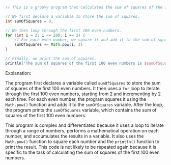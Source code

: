 ```groovy
// This is a groovy program that calculates the sum of squares of the first 100 even numbers.

// We first declare a variable to store the sum of squares.
int sumOfSquares = 0;

// We then loop through the first 100 even numbers.
for (int i = 2; i <= 200; i += 2) {
    // For each even number, we square it and add it to the sum of squares.
    sumOfSquares += Math.pow(i, 2)
}

// Finally, we print the sum of squares.
println("The sum of squares of the first 100 even numbers is $sumOfSquares")
```

Explanation:

The program first declares a variable called `sumOfSquares` to store the sum of squares of the first 100 even numbers. It then uses a `for` loop to iterate through the first 100 even numbers, starting from 2 and incrementing by 2 each time. For each even number, the program squares it using the `Math.pow()` function and adds it to the `sumOfSquares` variable. After the loop, the program prints the `sumOfSquares` variable, which contains the sum of squares of the first 100 even numbers.

This program is complex and differentiated because it uses a loop to iterate through a range of numbers, performs a mathematical operation on each number, and accumulates the results in a variable. It also uses the `Math.pow()` function to square each number and the `println()` function to print the result. This code is not likely to be repeated again because it is specific to the task of calculating the sum of squares of the first 100 even numbers.